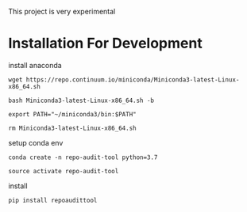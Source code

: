 This project is very experimental

# Installation For Development

install anaconda
```
wget https://repo.continuum.io/miniconda/Miniconda3-latest-Linux-x86_64.sh

bash Miniconda3-latest-Linux-x86_64.sh -b

export PATH="~/miniconda3/bin:$PATH"

rm Miniconda3-latest-Linux-x86_64.sh
```

setup conda env
```
conda create -n repo-audit-tool python=3.7

source activate repo-audit-tool
```

install
```
pip install repoaudittool
```
